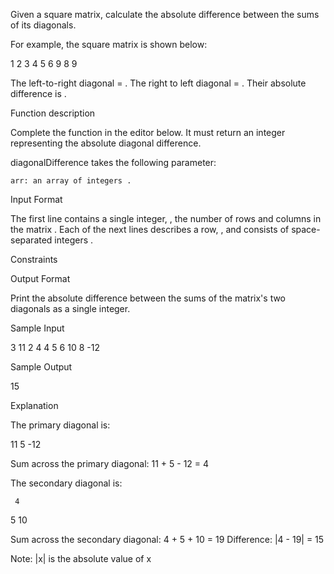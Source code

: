 Given a square matrix, calculate the absolute difference between the sums of its diagonals.

For example, the square matrix is shown below:

1 2 3
4 5 6
9 8 9  

The left-to-right diagonal = . The right to left diagonal = . Their absolute difference is .

Function description

Complete the function in the editor below. It must return an integer representing the absolute diagonal difference.

diagonalDifference takes the following parameter:

    arr: an array of integers .

Input Format

The first line contains a single integer, , the number of rows and columns in the matrix .
Each of the next lines describes a row, , and consists of space-separated integers .

Constraints

Output Format

Print the absolute difference between the sums of the matrix's two diagonals as a single integer.

Sample Input

3
11 2 4
4 5 6
10 8 -12

Sample Output

15

Explanation

The primary diagonal is:

11
   5
     -12

Sum across the primary diagonal: 11 + 5 - 12 = 4

The secondary diagonal is:

     4
   5
10

Sum across the secondary diagonal: 4 + 5 + 10 = 19
Difference: |4 - 19| = 15

Note: |x| is the absolute value of x
